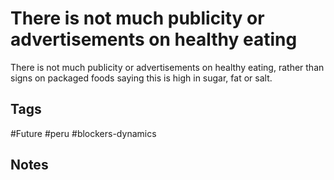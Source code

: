 # There is not much publicity or advertisements on healthy eating

There is not much publicity or advertisements on healthy eating, rather than signs on packaged foods saying this is high in sugar, fat or salt.

## Tags
#Future #peru #blockers-dynamics

## Notes
<!-- Add your notes here -->
